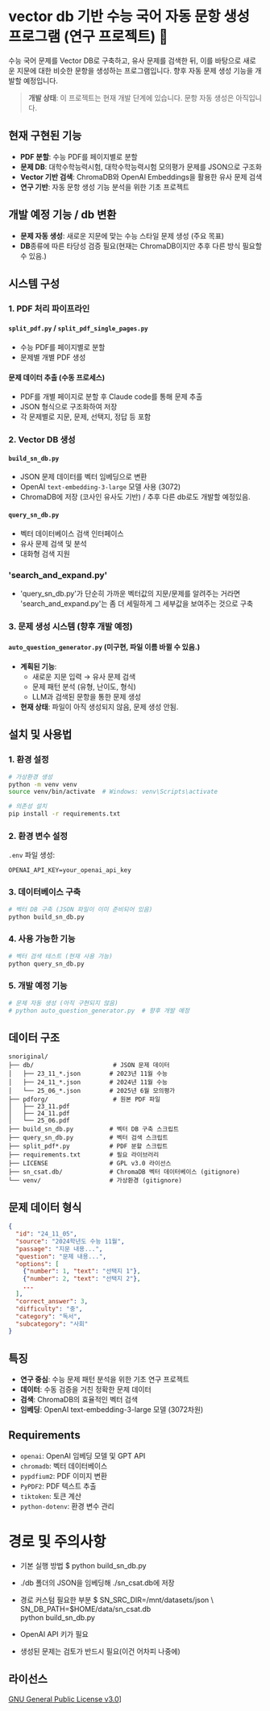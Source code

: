 # vector db 기반 수능 국어 자동 문항 생성 프로그램 (연구 프로젝트) 🔬

수능 국어 문제를 Vector DB로 구축하고, 유사 문제를 검색한 뒤, 이를 바탕으로 새로운 지문에 대한 비슷한 문항을 생성하는 프로그램입니다. 향후 자동 문제 생성 기능을 개발할 예정입니다.

>  **개발 상태**: 이 프로젝트는 현재 개발 단계에 있습니다. 문항 자동 생성은 아직입니다.

## 현재 구현된 기능

-  **PDF 분할**: 수능 PDF를 페이지별로 분할
-  **문제 DB**: 대학수학능력시험, 대학수학능력시험 모의평가 문제를 JSON으로 구조화
-  **Vector 기반 검색**: ChromaDB와 OpenAI Embeddings을 활용한 유사 문제 검색
-  **연구 기반**: 자동 문항 생성 기능 분석을 위한 기초 프로젝트

## 개발 예정 기능 / db 변환

-  **문제 자동 생성**: 새로운 지문에 맞는 수능 스타일 문제 생성 (주요 목표)
-  **DB**종류에 따른 타당성 검증 필요(현재는 ChromaDB이지만 추후 다른 방식 필요할 수 있음.)

## 시스템 구성

### 1. PDF 처리 파이프라인

#### `split_pdf.py` / `split_pdf_single_pages.py`
- 수능 PDF를 페이지별로 분할
- 문제별 개별 PDF 생성

#### 문제 데이터 추출 (수동 프로세스)
- PDF를 개별 페이지로 분할 후 Claude code를 통해 문제 추출
- JSON 형식으로 구조화하여 저장
- 각 문제별로 지문, 문제, 선택지, 정답 등 포함

### 2. Vector DB 생성

#### `build_sn_db.py`
- JSON 문제 데이터를 벡터 임베딩으로 변환
- OpenAI `text-embedding-3-large` 모델 사용 (3072)
- ChromaDB에 저장 (코사인 유사도 기반) / 추후 다른 db로도 개발할 예정있음.

#### `query_sn_db.py`
- 벡터 데이터베이스 검색 인터페이스
- 유사 문제 검색 및 분석
- 대화형 검색 지원

### 'search_and_expand.py'
- 'query_sn_db.py'가 단순히 가까운 벡터값의 지문/문제를 알려주는 거라면 'search_and_expand.py'는 좀 더 세밀하게 그 세부값을 보여주는 것으로 구축

### 3. 문제 생성 시스템 (향후 개발 예정)

#### `auto_question_generator.py` (미구현, 파일 이름 바뀔 수 있음.)
- **계획된 기능**:
  - 새로운 지문 입력 → 유사 문제 검색
  - 문제 패턴 분석 (유형, 난이도, 형식)
  - LLM과 검색된 문항을 통한 문제 생성
- **현재 상태**: 파일이 아직 생성되지 않음, 문제 생성 안됨.

## 설치 및 사용법

### 1. 환경 설정

```bash
# 가상환경 생성
python -m venv venv
source venv/bin/activate  # Windows: venv\Scripts\activate

# 의존성 설치
pip install -r requirements.txt
```

### 2. 환경 변수 설정

`.env` 파일 생성:
```
OPENAI_API_KEY=your_openai_api_key
```

### 3. 데이터베이스 구축

```bash
# 벡터 DB 구축 (JSON 파일이 이미 준비되어 있음)
python build_sn_db.py
```

### 4. 사용 가능한 기능

```bash
# 벡터 검색 테스트 (현재 사용 가능)
python query_sn_db.py
```

### 5. 개발 예정 기능

```bash
# 문제 자동 생성 (아직 구현되지 않음)
# python auto_question_generator.py  # 향후 개발 예정
```

## 데이터 구조

```
snoriginal/
├── db/                      # JSON 문제 데이터
│   ├── 23_11_*.json        # 2023년 11월 수능
│   ├── 24_11_*.json        # 2024년 11월 수능
│   └── 25_06_*.json        # 2025년 6월 모의평가
├── pdforg/                  # 원본 PDF 파일
│   ├── 23_11.pdf
│   ├── 24_11.pdf
│   └── 25_06.pdf
├── build_sn_db.py          # 벡터 DB 구축 스크립트
├── query_sn_db.py          # 벡터 검색 스크립트
├── split_pdf*.py           # PDF 분할 스크립트
├── requirements.txt        # 필요 라이브러리
├── LICENSE                 # GPL v3.0 라이선스
├── sn_csat.db/             # ChromaDB 벡터 데이터베이스 (gitignore)
└── venv/                   # 가상환경 (gitignore)
```

## 문제 데이터 형식

```json
{
  "id": "24_11_05",
  "source": "2024학년도 수능 11월",
  "passage": "지문 내용...",
  "question": "문제 내용...",
  "options": [
    {"number": 1, "text": "선택지 1"},
    {"number": 2, "text": "선택지 2"},
    ...
  ],
  "correct_answer": 3,
  "difficulty": "중",
  "category": "독서",
  "subcategory": "사회"
}
```

## 특징

-  **연구 중심**: 수능 문제 패턴 분석을 위한 기초 연구 프로젝트
-  **데이터**: 수동 검증을 거친 정확한 문제 데이터
-  **검색**: ChromaDB의 효율적인 벡터 검색
-  **임베딩**: OpenAI text-embedding-3-large 모델 (3072차원)

## Requirements

- `openai`: OpenAI 임베딩 모델 및 GPT API
- `chromadb`: 벡터 데이터베이스
- `pypdfium2`: PDF 이미지 변환
- `PyPDF2`: PDF 텍스트 추출
- `tiktoken`: 토큰 계산
- `python-dotenv`: 환경 변수 관리

# 경로 및 주의사항

- 기본 실행 방법
$ python build_sn_db.py
- ./db 폴더의 JSON을 임베딩해 ./sn_csat.db에 저장

- 경로 커스텀 필요한 부분
$ SN_SRC_DIR=/mnt/datasets/json \ 
  SN_DB_PATH=$HOME/data/sn_csat.db \
  python build_sn_db.py

- OpenAI API 키가 필요
- 생성된 문제는 검토가 반드시 필요(이건 어차피 나중에)

## 라이선스

[GNU General Public License v3.0](LICENSE)]

